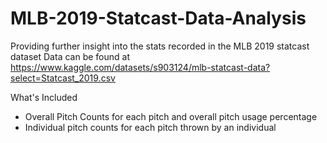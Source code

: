 # MLB-2019-Statcast-Data-Analysis
Providing further insight into the stats recorded in the MLB 2019 statcast dataset
Data can be found at https://www.kaggle.com/datasets/s903124/mlb-statcast-data?select=Statcast_2019.csv

What's Included
- Overall Pitch Counts for each pitch and overall pitch usage percentage
- Individual pitch counts for each pitch thrown by an individual
